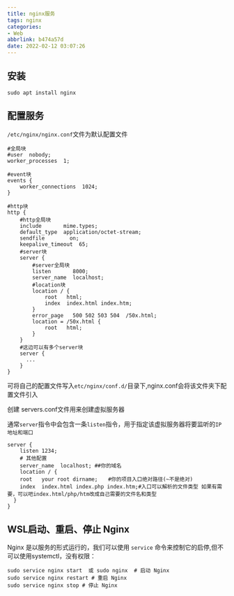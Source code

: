 ```yaml
---
title: nginx服务
tags: nginx
categories:
- Web
abbrlink: b474a57d
date: 2022-02-12 03:07:26
---
```


## 安装

```
sudo apt install nginx	
```

## 配置服务

`/etc/nginx/nginx.conf`文件为默认配置文件

```
#全局块
#user  nobody;
worker_processes  1;

#event块
events {
    worker_connections  1024;
}

#http块
http {
    #http全局块
    include       mime.types;
    default_type  application/octet-stream;
    sendfile        on;
    keepalive_timeout  65;
    #server块
    server {
        #server全局块
        listen       8000;
        server_name  localhost;
        #location块
        location / {
            root   html;
            index  index.html index.htm;
        }
        error_page   500 502 503 504  /50x.html;
        location = /50x.html {
            root   html;
        }
    }
    #这边可以有多个server块
    server {
      ...
    }
}
```



可将自己的配置文件写入`etc/nginx/conf.d/`目录下,nginx.conf会将该文件夹下配置文件引入

创建 servers.conf文件用来创建虚拟服务器

通常`server`指令中会包含一条`listen`指令，用于指定该虚拟服务器将要监听的`IP地址和端口`

```
server {
    listen 1234;
    # 其他配置
    server_name  localhost; ##你的域名
    location / {
    root   your root dirname;　　#你的项目入口绝对路径(~不是绝对)
    index  index.html index.php index.htm;#入口可以解析的文件类型 如果有需要，可以吧index.html/php/htm改成自己需要的文件名和类型
  }
}
```

## WSL启动、重启、停止 Nginx

Nginx 是以服务的形式运行的，我们可以使用 `service` 命令来控制它的启停,但不可以使用systemctl，没有权限：

```
sudo service nginx start  或 sudo nginx  # 启动 Nginx  
sudo service nginx restart # 重启 Nginx
sudo service nginx stop # 停止 Nginx
```





